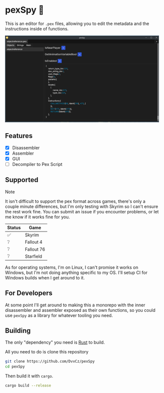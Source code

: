 # pexSpy 🔎

This is an editor for `.pex` files, allowing you to edit the metadata and the instructions inside of functions.

![A](./pexspy.png)

## Features

- [x] Disassembler
- [x] Assembler
- [x] GUI
- [ ] Decompiler to Pex Script

## Supported

> [!NOTE]
> It isn't difficult to support the pex format across games, there's only a couple minute differences, but I'm only testing with Skyrim so I can't ensure the rest work fine.
> You can submit an issue if you encounter problems, or let me know if it works fine for you.

| Status | Game       |
| ---    | ---        |
| ✅     | Skyrim     |
| ❔     | Fallout 4  |
| ❔     | Fallout 76 |
| ❔     | Starfield  |

As for operating systems, I'm on Linux, I can't promise it works on Windows, but I'm not doing anything specific to my OS.
I'll setup CI for Windows builds when I get around to it.

## For Developers

At some point I'll get around to making this a monorepo with the inner disassembler and assembler exposed as their own functions, so you could use `pexSpy` as a library for whatever tooling you need.

## Building

The only "dependency" you need is [Rust](https://rustup.rs) to build.

All you need to do is clone this repository

```sh
git clone https://github.com/DvvCz/pexSpy
cd pexSpy
```

Then build it with `cargo`.

```sh
cargo build --release
```
